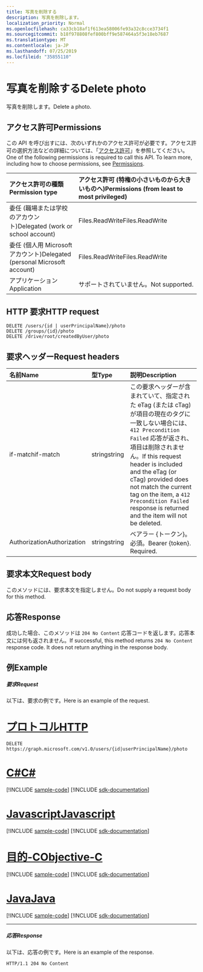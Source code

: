 ```yaml
---
title: 写真を削除する
description: 写真を削除します。
localization_priority: Normal
ms.openlocfilehash: ca33cb18af1f613ea58006fe93a32c8cce3734f1
ms.sourcegitcommit: b18f978808fef800bff9e587464a5f3e18eb7687
ms.translationtype: MT
ms.contentlocale: ja-JP
ms.lasthandoff: 07/25/2019
ms.locfileid: "35855110"
---
```

# <a name="delete-photo"></a><span data-ttu-id="55829-103">写真を削除する</span><span class="sxs-lookup"><span data-stu-id="55829-103">Delete photo</span></span>

<span data-ttu-id="55829-104">写真を削除します。</span><span class="sxs-lookup"><span data-stu-id="55829-104">Delete a photo.</span></span>
## <a name="permissions"></a><span data-ttu-id="55829-105">アクセス許可</span><span class="sxs-lookup"><span data-stu-id="55829-105">Permissions</span></span>
<span data-ttu-id="55829-p101">この API を呼び出すには、次のいずれかのアクセス許可が必要です。アクセス許可の選択方法などの詳細については、「[アクセス許可](/graph/permissions-reference)」を参照してください。</span><span class="sxs-lookup"><span data-stu-id="55829-p101">One of the following permissions is required to call this API. To learn more, including how to choose permissions, see [Permissions](/graph/permissions-reference).</span></span>

|<span data-ttu-id="55829-108">アクセス許可の種類</span><span class="sxs-lookup"><span data-stu-id="55829-108">Permission type</span></span>      | <span data-ttu-id="55829-109">アクセス許可 (特権の小さいものから大きいものへ)</span><span class="sxs-lookup"><span data-stu-id="55829-109">Permissions (from least to most privileged)</span></span>              |
|:--------------------|:---------------------------------------------------------|
|<span data-ttu-id="55829-110">委任 (職場または学校のアカウント)</span><span class="sxs-lookup"><span data-stu-id="55829-110">Delegated (work or school account)</span></span> | <span data-ttu-id="55829-111">Files.ReadWrite</span><span class="sxs-lookup"><span data-stu-id="55829-111">Files.ReadWrite</span></span>    |
|<span data-ttu-id="55829-112">委任 (個人用 Microsoft アカウント)</span><span class="sxs-lookup"><span data-stu-id="55829-112">Delegated (personal Microsoft account)</span></span> | <span data-ttu-id="55829-113">Files.ReadWrite</span><span class="sxs-lookup"><span data-stu-id="55829-113">Files.ReadWrite</span></span>    |
|<span data-ttu-id="55829-114">アプリケーション</span><span class="sxs-lookup"><span data-stu-id="55829-114">Application</span></span> | <span data-ttu-id="55829-115">サポートされていません。</span><span class="sxs-lookup"><span data-stu-id="55829-115">Not supported.</span></span> |

## <a name="http-request"></a><span data-ttu-id="55829-116">HTTP 要求</span><span class="sxs-lookup"><span data-stu-id="55829-116">HTTP request</span></span>
<!-- { "blockType": "ignored" } -->
```http
DELETE /users/{id | userPrincipalName}/photo
DELETE /groups/{id}/photo
DELETE /drive/root/createdByUser/photo

```
## <a name="request-headers"></a><span data-ttu-id="55829-117">要求ヘッダー</span><span class="sxs-lookup"><span data-stu-id="55829-117">Request headers</span></span>
| <span data-ttu-id="55829-118">名前</span><span class="sxs-lookup"><span data-stu-id="55829-118">Name</span></span>       | <span data-ttu-id="55829-119">型</span><span class="sxs-lookup"><span data-stu-id="55829-119">Type</span></span> | <span data-ttu-id="55829-120">説明</span><span class="sxs-lookup"><span data-stu-id="55829-120">Description</span></span>|
|:---------------|:--------|:----------|
| <span data-ttu-id="55829-121">if-match</span><span class="sxs-lookup"><span data-stu-id="55829-121">if-match</span></span>  | <span data-ttu-id="55829-122">string</span><span class="sxs-lookup"><span data-stu-id="55829-122">string</span></span>  | <span data-ttu-id="55829-123">この要求ヘッダーが含まれていて、指定された eTag (または cTag) が項目の現在のタグに一致しない場合には、`412 Precondition Failed` 応答が返され、項目は削除されません。</span><span class="sxs-lookup"><span data-stu-id="55829-123">If this request header is included and the eTag (or cTag) provided does not match the current tag on the item, a `412 Precondition Failed` response is returned and the item will not be deleted.</span></span>|
| <span data-ttu-id="55829-124">Authorization</span><span class="sxs-lookup"><span data-stu-id="55829-124">Authorization</span></span>  | <span data-ttu-id="55829-125">string</span><span class="sxs-lookup"><span data-stu-id="55829-125">string</span></span>  | <span data-ttu-id="55829-p102">ベアラー {トークン}。必須。</span><span class="sxs-lookup"><span data-stu-id="55829-p102">Bearer {token}. Required.</span></span> |

## <a name="request-body"></a><span data-ttu-id="55829-128">要求本文</span><span class="sxs-lookup"><span data-stu-id="55829-128">Request body</span></span>
<span data-ttu-id="55829-129">このメソッドには、要求本文を指定しません。</span><span class="sxs-lookup"><span data-stu-id="55829-129">Do not supply a request body for this method.</span></span>

## <a name="response"></a><span data-ttu-id="55829-130">応答</span><span class="sxs-lookup"><span data-stu-id="55829-130">Response</span></span>

<span data-ttu-id="55829-p103">成功した場合、このメソッドは `204 No Content` 応答コードを返します。応答本文には何も返されません。</span><span class="sxs-lookup"><span data-stu-id="55829-p103">If successful, this method returns `204 No Content` response code. It does not return anything in the response body.</span></span>

## <a name="example"></a><span data-ttu-id="55829-133">例</span><span class="sxs-lookup"><span data-stu-id="55829-133">Example</span></span>
##### <a name="request"></a><span data-ttu-id="55829-134">要求</span><span class="sxs-lookup"><span data-stu-id="55829-134">Request</span></span>
<span data-ttu-id="55829-135">以下は、要求の例です。</span><span class="sxs-lookup"><span data-stu-id="55829-135">Here is an example of the request.</span></span>

# <a name="httptabhttp"></a>[<span data-ttu-id="55829-136">プロトコル</span><span class="sxs-lookup"><span data-stu-id="55829-136">HTTP</span></span>](#tab/http)
<!-- {
  "blockType": "request",
"name": "delete_photo"
}-->
```http
DELETE https://graph.microsoft.com/v1.0/users/{id|userPrincipalName}/photo
```
# <a name="ctabcsharp"></a>[<span data-ttu-id="55829-137">C#</span><span class="sxs-lookup"><span data-stu-id="55829-137">C#</span></span>](#tab/csharp)
[!INCLUDE [sample-code](../includes/snippets/csharp/delete-photo-csharp-snippets.md)]
[!INCLUDE [sdk-documentation](../includes/snippets/snippets-sdk-documentation-link.md)]

# <a name="javascripttabjavascript"></a>[<span data-ttu-id="55829-138">Javascript</span><span class="sxs-lookup"><span data-stu-id="55829-138">Javascript</span></span>](#tab/javascript)
[!INCLUDE [sample-code](../includes/snippets/javascript/delete-photo-javascript-snippets.md)]
[!INCLUDE [sdk-documentation](../includes/snippets/snippets-sdk-documentation-link.md)]

# <a name="objective-ctabobjc"></a>[<span data-ttu-id="55829-139">目的-C</span><span class="sxs-lookup"><span data-stu-id="55829-139">Objective-C</span></span>](#tab/objc)
[!INCLUDE [sample-code](../includes/snippets/objc/delete-photo-objc-snippets.md)]
[!INCLUDE [sdk-documentation](../includes/snippets/snippets-sdk-documentation-link.md)]

# <a name="javatabjava"></a>[<span data-ttu-id="55829-140">Java</span><span class="sxs-lookup"><span data-stu-id="55829-140">Java</span></span>](#tab/java)
[!INCLUDE [sample-code](../includes/snippets/java/delete-photo-java-snippets.md)]
[!INCLUDE [sdk-documentation](../includes/snippets/snippets-sdk-documentation-link.md)]

---

##### <a name="response"></a><span data-ttu-id="55829-141">応答</span><span class="sxs-lookup"><span data-stu-id="55829-141">Response</span></span>
<span data-ttu-id="55829-142">以下は、応答の例です。</span><span class="sxs-lookup"><span data-stu-id="55829-142">Here is an example of the response.</span></span>
<!-- {
  "blockType": "response",
  "truncated": false
} -->
```http
HTTP/1.1 204 No Content
```

<!-- uuid: 8fcb5dbc-d5aa-4681-8e31-b001d5168d79
2015-10-25 14:57:30 UTC -->
<!-- {
  "type": "#page.annotation",
  "description": "Delete photo",
  "keywords": "",
  "section": "documentation",
  "tocPath": "",
  "suppressions": [
  ]
}-->
